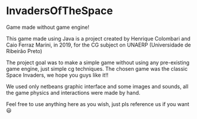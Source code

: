 # InvadersOfTheSpace
Game made without game engine!

This game made using Java is a project created by Henrique Colombari and Caio Ferraz Marini, in 2019, for the CG subject on UNAERP 
(Universidade de Ribeirão Preto)

The project goal was to make a simple game without using any pre-existing game engine, just simple cg techniques.
The chosen game was the classic Space Invaders, we hope you guys like it!!

We used only netbeans graphic interface and some images and sounds, all the game physics and interactions were made by hand.

Feel free to use anything here as you wish, just pls reference us if you want 😃
